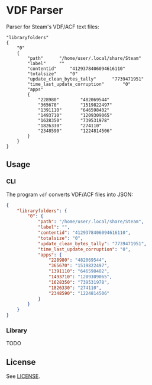 # VDF Parser

Parser for Steam's VDF/ACF text files:

```
"libraryfolders"
{
	"0"
	{
		"path"		"/home/user/.local/share/Steam"
		"label"		""
		"contentid"		"4129378406094616110"
		"totalsize"		"0"
		"update_clean_bytes_tally"		"7739471951"
		"time_last_update_corruption"		"0"
		"apps"
		{
			"228980"		"482069544"
			"365670"		"1519822497"
			"1391110"		"646598402"
			"1493710"		"1209309065"
			"1628350"		"739531978"
			"1826330"		"274110"
			"2348590"		"1224814506"
		}
	}
}
```

## Usage

### CLI

The program `vdf` converts VDF/ACF files into JSON:

```json
{
    "libraryfolders": {
        "0": {
            "path": "/home/user/.local/share/Steam",
            "label": "",
            "contentid": "4129378406094616110",
            "totalsize": "0",
            "update_clean_bytes_tally": "7739471951",
            "time_last_update_corruption": "0",
            "apps": {
                "228980": "482069544",
                "365670": "1519822497",
                "1391110": "646598402",
                "1493710": "1209309065",
                "1628350": "739531978",
                "1826330": "274110",
                "2348590": "1224814506"
            }
        }
    }
}
```

### Library

TODO

## License

See [LICENSE](./LICENSE).

